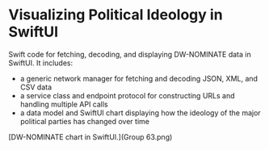 # Visualizing Political Ideology in SwiftUI
Swift code for fetching, decoding, and displaying DW-NOMINATE data in SwiftUI. It includes:
- a generic network manager for fetching and decoding JSON, XML, and CSV data
- a service class and endpoint protocol for constructing URLs and handling multiple API calls
- a data model and SwiftUI chart displaying how the ideology of the major political parties has changed over time

[DW-NOMINATE chart in SwiftUI.](Group 63.png)
